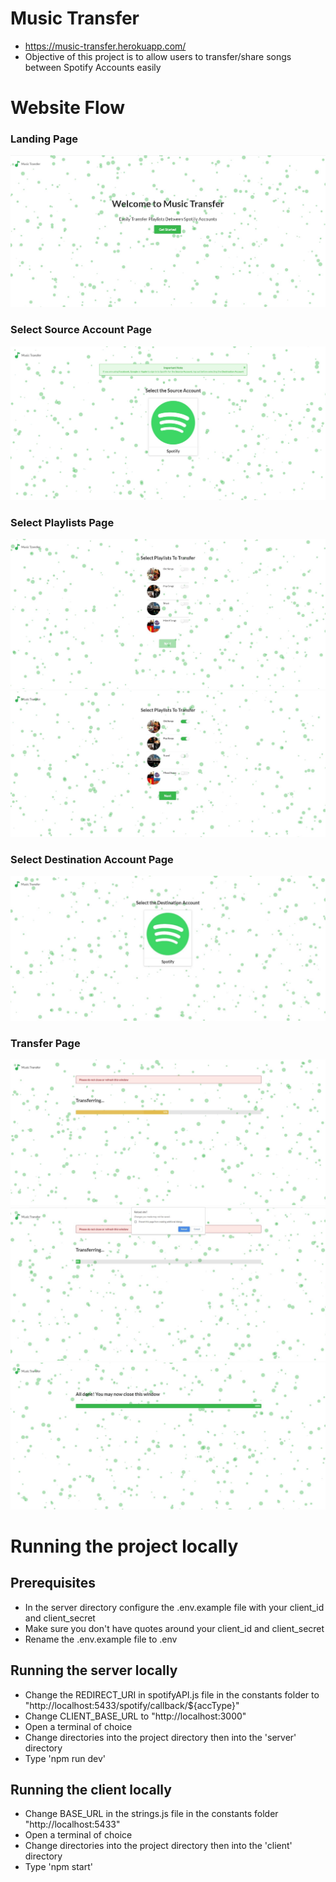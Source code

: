 # Music Transfer
- https://music-transfer.herokuapp.com/
- Objective of this project is to allow users to transfer/share songs between Spotify Accounts easily

# Website Flow

### Landing Page

  <img src="screenshots/landingPage.JPG" style="margin-bottom:10px margin-top: 10px" >
  
  ### Select Source Account Page
  <img src="screenshots/selectSourcePage.JPG" style="margin-bottom:10px margin-top: 10px"> 
  
  ### Select Playlists Page
  <img src="screenshots/selectPlaylistsPage.JPG" style="margin-bottom:10px margin-top: 10px"> 
  <img src="screenshots/selectPlaylistsPage2.JPG" style="margin-bottom:10px margin-top: 10px">
  
  ### Select Destination Account Page
  <img src="screenshots/selectDestinationPage.JPG" style="margin-bottom:10px margin-top: 10px">
  
  ### Transfer Page 
  <img src="screenshots/transferPageProgress.JPG" style="margin-bottom:10px margin-top: 10px">
  <img src="screenshots/transferPageReloadWarning.JPG" style="margin-bottom:10px margin-top: 10px"> 
  <img src="screenshots/transferPageComplete.JPG" style="margin-bottom:10px margin-top: 10px">

# Running the project locally

## Prerequisites

- In the server directory configure the .env.example file with your client_id and client_secret
- Make sure you don't have quotes around your client_id and client_secret
- Rename the .env.example file to .env

## Running the server locally

- Change the REDIRECT_URI in spotifyAPI.js file in the constants folder to "http://localhost:5433/spotify/callback/${accType}"
- Change CLIENT_BASE_URL to "http://localhost:3000"
- Open a terminal of choice
- Change directories into the project directory then into the 'server' directory
- Type 'npm run dev'

## Running the client locally

- Change BASE_URL in the strings.js file in the constants folder "http://localhost:5433"
- Open a terminal of choice
- Change directories into the project directory then into the 'client' directory
- Type 'npm start'
